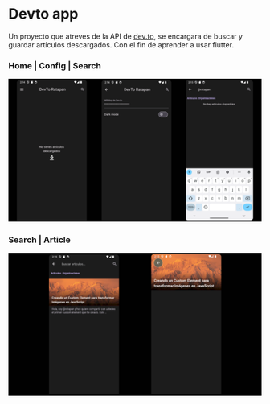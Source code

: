 # Devto app

Un proyecto que atreves de la API de [dev.to](https://dev.to), se encargara de buscar y guardar artículos descargados. Con el fin de aprender a usar flutter.

### Home | Config |  Search
![imagenes iniciales](./readmeAssets/1.png)
### Search | Article
![Imagenes de busqueda y articulo](./readmeAssets/2.png)